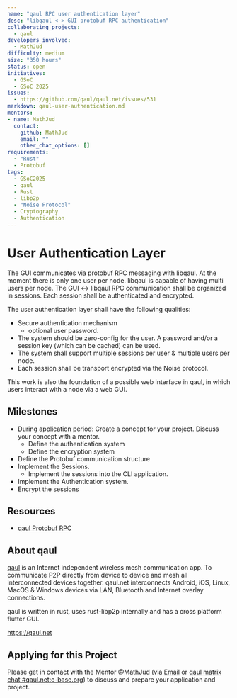 ```yaml
---
name: "qaul RPC user authentication layer"
desc: "libqaul <-> GUI protobuf RPC authentication"
collaborating_projects:
  - qaul
developers_involved:
  - MathJud
difficulty: medium
size: "350 hours"
status: open
initiatives:
  - GSoC
  - GSoC 2025
issues: 
  - https://github.com/qaul/qaul.net/issues/531
markdown: qaul-user-authentication.md
mentors:
- name: MathJud
  contact:
    github: MathJud
    email: ""
    other_chat_options: []
requirements:
  - "Rust"
  - Protobuf
tags:
  - GSoC2025
  - qaul
  - Rust
  - libp2p
  - "Noise Protocol"
  - Cryptography
  - Authentication
---
```


# User Authentication Layer

The GUI communicates via protobuf RPC messaging with libqaul. At the moment there is only one user per node. libqaul is capable of having multi users per node. The GUI <-> libqaul RPC communication shall be organized in sessions. Each session shall be authenticated and encrypted.

The user authentication layer shall have the following qualities:

* Secure authentication mechanism
  * optional user password.
* The system should be zero-config for the user. A password and/or a session key (which can be cached) can be used.
* The system shall support multiple sessions per user & multiple users per node.
* Each session shall be transport encrypted via the Noise protocol.

This work is also the foundation of a possible web interface in qaul, in which users interact with a node via a web GUI.

## Milestones

* During application period: Create a concept for your project. Discuss your concept with a mentor.
  * Define the authentication system
  * Define the encryption system
* Define the Protobuf communication structure
* Implement the Sessions.
  * Implement the sessions into the CLI application.
* Implement the Authentication system.
* Encrypt the sessions

## Resources

* [qaul Protobuf RPC](https://github.com/qaul/qaul.net/tree/main/rust/libqaul/src/rpc)

## About qaul

[qaul](https://qaul.net) is an Internet independent wireless mesh communication app. To communicate P2P directly from device to device and mesh all interconnected devices together.
qaul.net interconnects Android, iOS, Linux, MacOS & Windows devices via LAN, Bluetooth and Internet overlay connections.

qaul is written in rust, uses rust-libp2p internally and has a cross platform flutter GUI.

<https://qaul.net>

## Applying for this Project

Please get in contact with the Mentor @MathJud (via [Email](mailto:jud@qaul.net) or [qaul matrix chat #qaul.net:c-base.org](https://matrix.to/#/#qaul.net:c-base.org)) to discuss and prepare your application and project.
